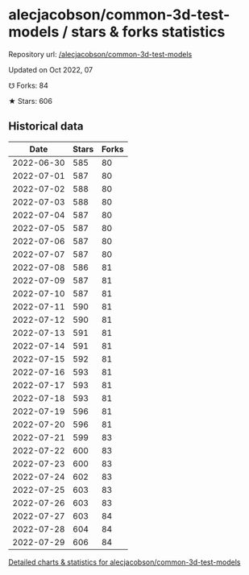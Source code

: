 # alecjacobson/common-3d-test-models / stars & forks statistics

Repository url: [/alecjacobson/common-3d-test-models](https://github.com/alecjacobson/common-3d-test-models)

Updated on Oct 2022, 07

☋ Forks: 84

★ Stars: 606

## Historical data
| Date | Stars | Forks |
|------|-------|-------|
| 2022-06-30 | 585 | 80 | 
| 2022-07-01 | 587 | 80 | 
| 2022-07-02 | 588 | 80 | 
| 2022-07-03 | 588 | 80 | 
| 2022-07-04 | 587 | 80 | 
| 2022-07-05 | 587 | 80 | 
| 2022-07-06 | 587 | 80 | 
| 2022-07-07 | 587 | 80 | 
| 2022-07-08 | 586 | 81 | 
| 2022-07-09 | 587 | 81 | 
| 2022-07-10 | 587 | 81 | 
| 2022-07-11 | 590 | 81 | 
| 2022-07-12 | 590 | 81 | 
| 2022-07-13 | 591 | 81 | 
| 2022-07-14 | 591 | 81 | 
| 2022-07-15 | 592 | 81 | 
| 2022-07-16 | 593 | 81 | 
| 2022-07-17 | 593 | 81 | 
| 2022-07-18 | 593 | 81 | 
| 2022-07-19 | 596 | 81 | 
| 2022-07-20 | 596 | 81 | 
| 2022-07-21 | 599 | 83 | 
| 2022-07-22 | 600 | 83 | 
| 2022-07-23 | 600 | 83 | 
| 2022-07-24 | 602 | 83 | 
| 2022-07-25 | 603 | 83 | 
| 2022-07-26 | 603 | 83 | 
| 2022-07-27 | 603 | 84 | 
| 2022-07-28 | 604 | 84 | 
| 2022-07-29 | 606 | 84 | 


[Detailed charts & statistics for alecjacobson/common-3d-test-models](https://reviewgithub.com/rep/alecjacobson/common-3d-test-models)
